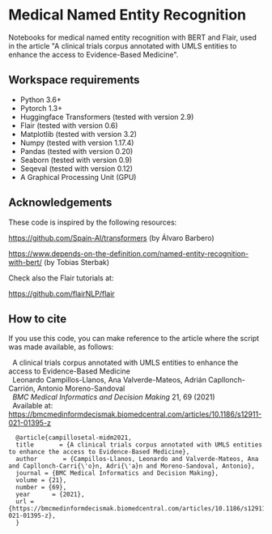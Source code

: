 # Medical Named Entity Recognition
Notebooks for medical named entity recognition with BERT and Flair, used in the article "A clinical trials corpus annotated with UMLS entities to enhance the access to Evidence-Based Medicine".

## Workspace requirements
- Python 3.6+
- Pytorch 1.3+
- Huggingface Transformers (tested with version 2.9)
- Flair (tested with version 0.6)
- Matplotlib (tested with version 3.2)
- Numpy (tested with version 1.17.4)
- Pandas (tested with version 0.20)
- Seaborn (tested with version 0.9)
- Seqeval (tested with version 0.12)
- A Graphical Processing Unit (GPU)

## Acknowledgements
These code is inspired by the following resources:

<https://github.com/Spain-AI/transformers> (by Álvaro Barbero)

<https://www.depends-on-the-definition.com/named-entity-recognition-with-bert/> (by Tobias Sterbak)

Check also the Flair tutorials at:

<https://github.com/flairNLP/flair>

## How to cite
If you use this code, you can make reference to the article where the script was made available, as follows:

     A clinical trials corpus annotated with UMLS entities to enhance the access to Evidence-Based Medicine  
     Leonardo Campillos-Llanos, Ana Valverde-Mateos, Adrián Capllonch-Carrión, Antonio Moreno-Sandoval  
     *BMC Medical Informatics and Decision Making* 21, 69 (2021)  
     Available at: <https://bmcmedinformdecismak.biomedcentral.com/articles/10.1186/s12911-021-01395-z>

```
  @article{campillosetal-midm2021,   
  title       = {A clinical trials corpus annotated with UMLS entities to enhance the access to Evidence-Based Medicine},  
  author       = {Campillos-Llanos, Leonardo and Valverde-Mateos, Ana and Capllonch-Carri{\'o}n, Adri{\'a}n and Moreno-Sandoval, Antonio},   
  journal = {BMC Medical Informatics and Decision Making},
  volume = {21},
  number = {69},
  year      = {2021},
  url = {https://bmcmedinformdecismak.biomedcentral.com/articles/10.1186/s12911-021-01395-z},
  }
```
